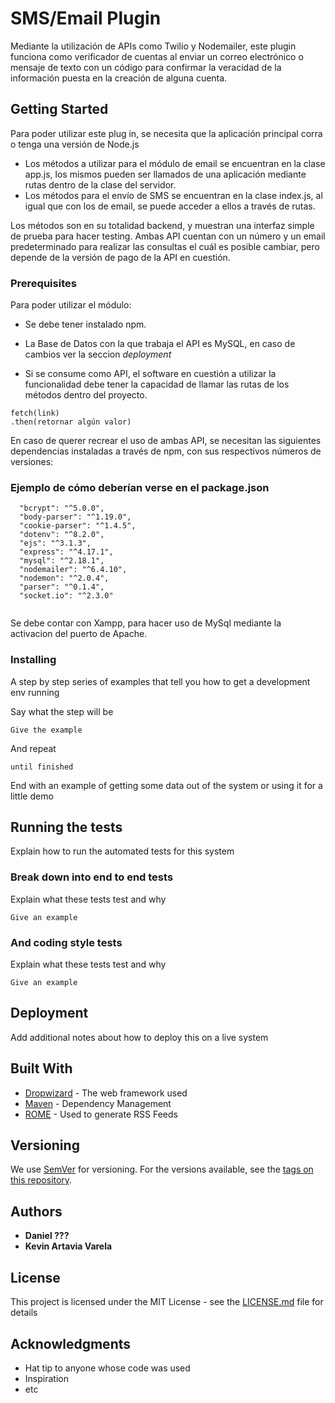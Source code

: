 # SMS/Email Plugin 

Mediante la utilización de APIs como Twilio y Nodemailer, este plugin funciona como verificador de cuentas al enviar un correo electrónico o mensaje de texto con un código para confirmar la veracidad de la información puesta en la creación de alguna cuenta.

## Getting Started

Para poder utilizar este plug in, se necesita que la aplicación principal corra o tenga una versión de Node.js

* Los métodos a utilizar para el módulo de email se encuentran en la clase app.js, los mismos pueden ser llamados de una aplicación mediante rutas dentro de la clase del servidor. 
* Los métodos para el envío de SMS se encuentran en la clase index.js, al igual que con los de email, se puede acceder a ellos a través de rutas.

Los métodos son en su totalidad backend, y muestran una interfaz simple de prueba para hacer testing. Ambas API cuentan con un número y un email predeterminado para realizar las consultas el cuál es posible cambiar, pero depende de la versión de pago de la API en cuestión. 

### Prerequisites

Para poder utilizar el módulo:

- Se debe tener instalado npm.
- La Base de Datos con la que trabaja el API es MySQL, en caso de cambios ver la seccion *deployment* 

- Si se consume como API, el software en cuestión a utilizar la funcionalidad debe tener la capacidad de llamar las rutas de los métodos dentro del proyecto. 

```
fetch(link)
.then(retornar algún valor)
```

En caso de querer recrear el uso de ambas API, se necesitan las siguientes dependencias instaladas a través de npm, con sus respectivos números de versiones:

### Ejemplo de cómo deberían verse en el package.json

```
  "bcrypt": "^5.0.0",
  "body-parser": "^1.19.0",
  "cookie-parser": "^1.4.5",
  "dotenv": "^8.2.0",
  "ejs": "^3.1.3",
  "express": "^4.17.1",
  "mysql": "^2.18.1",
  "nodemailer": "^6.4.10",
  "nodemon": "^2.0.4",
  "parser": "^0.1.4",
  "socket.io": "^2.3.0"
 
```

Se debe contar con Xampp, para hacer uso de MySql mediante la activacion del puerto de Apache. 

### Installing

A step by step series of examples that tell you how to get a development env running

Say what the step will be

```
Give the example
```

And repeat

```
until finished
```

End with an example of getting some data out of the system or using it for a little demo

## Running the tests

Explain how to run the automated tests for this system

### Break down into end to end tests

Explain what these tests test and why

```
Give an example
```

### And coding style tests

Explain what these tests test and why

```
Give an example
```

## Deployment

Add additional notes about how to deploy this on a live system

## Built With

* [Dropwizard](http://www.dropwizard.io/1.0.2/docs/) - The web framework used
* [Maven](https://maven.apache.org/) - Dependency Management
* [ROME](https://rometools.github.io/rome/) - Used to generate RSS Feeds

## Versioning

We use [SemVer](http://semver.org/) for versioning. For the versions available, see the [tags on this repository](https://github.com/your/project/tags). 

## Authors

* **Daniel ???** 
* **Kevin Artavia Varela**  

## License

This project is licensed under the MIT License - see the [LICENSE.md](LICENSE.md) file for details

## Acknowledgments

* Hat tip to anyone whose code was used
* Inspiration
* etc
